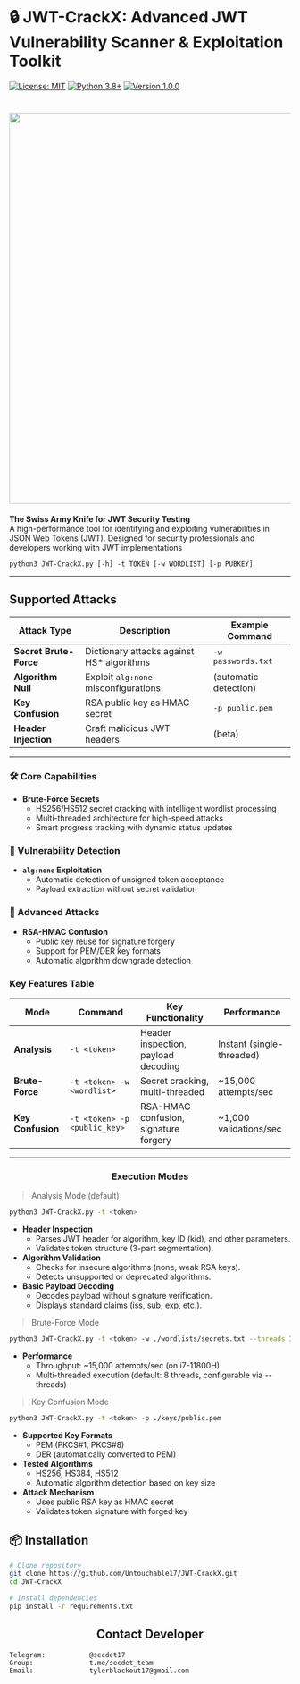 # 🔒 JWT-CrackX: Advanced JWT Vulnerability Scanner & Exploitation Toolkit

[![License: MIT](https://img.shields.io/badge/License-MIT-yellow.svg)](https://opensource.org/licenses/MIT)
[![Python 3.8+](https://img.shields.io/badge/Python-3.8%2B-blue.svg)](https://www.python.org/)
[![Version 1.0.0](https://img.shields.io/static/v1?label=version&message=1.0.0&color=green)](https://github.com/Untouchable17/JWT-CrackX/releases)


<h1 align="center">
    <a href="https://github.com/Untouchable17/JWT-CrackX">
        <img src="https://i.ibb.co/LhJTnLnR/jwt-racke.png" width="700">
    </a>
</h1>


**The Swiss Army Knife for JWT Security Testing**  
A high-performance tool for identifying and exploiting vulnerabilities in JSON Web Tokens (JWT). Designed for security professionals and developers working with JWT implementations
```
python3 JWT-CrackX.py [-h] -t TOKEN [-w WORDLIST] [-p PUBKEY]
```
---
## Supported Attacks
<table><thead><tr><th>Attack Type</th><th>Description</th><th>Example Command</th></tr></thead><tbody><tr><td><strong>Secret Brute-Force</strong></td><td>Dictionary attacks against HS* algorithms</td><td><code>-w passwords.txt</code></td></tr><tr><td><strong>Algorithm Null</strong></td><td>Exploit <code>alg:none</code> misconfigurations</td><td>(automatic detection)</td></tr><tr><td><strong>Key Confusion</strong></td><td>RSA public key as HMAC secret</td><td><code>-p public.pem</code></td></tr><tr><td><strong>Header Injection</strong></td><td>Craft malicious JWT headers</td><td>(beta)</td></tr></tbody></table>

---
### 🛠️ Core Capabilities
- **Brute-Force Secrets**  
  - HS256/HS512 secret cracking with intelligent wordlist processing
  - Multi-threaded architecture for high-speed attacks
  - Smart progress tracking with dynamic status updates

### 🚨 Vulnerability Detection
- **`alg:none` Exploitation**  
  - Automatic detection of unsigned token acceptance
  - Payload extraction without secret validation

### 🔑 Advanced Attacks
- **RSA-HMAC Confusion**  
  - Public key reuse for signature forgery
  - Support for PEM/DER key formats
  - Automatic algorithm downgrade detection

### Key Features Table
<table><thead><tr><th><strong>Mode</strong></th><th><strong>Command</strong></th><th><strong>Key Functionality</strong></th><th><strong>Performance</strong></th></tr></thead><tbody><tr><td><strong>Analysis</strong></td><td><code>-t &lt;token&gt;</code></td><td>Header inspection, payload decoding</td><td>Instant (single-threaded)</td></tr><tr><td><strong>Brute-Force</strong></td><td><code>-t &lt;token&gt; -w &lt;wordlist&gt;</code></td><td>Secret cracking, multi-threaded</td><td>~15,000 attempts/sec</td></tr><tr><td><strong>Key Confusion</strong></td><td><code>-t &lt;token&gt; -p &lt;public_key&gt;</code></td><td>RSA-HMAC confusion, signature forgery</td><td>~1,000 validations/sec</td></tr></tbody></table>

---
<h3 style="text-align:center">Execution Modes</h3>

>  Analysis Mode (default)
```bash
python3 JWT-CrackX.py -t <token>
```
- **Header Inspection**
   - Parses JWT header for algorithm, key ID (kid), and other parameters.
   - Validates token structure (3-part segmentation).
- **Algorithm Validation**
   - Checks for insecure algorithms (none, weak RSA keys).
   - Detects unsupported or deprecated algorithms.
- **Basic Payload Decoding**
   - Decodes payload without signature verification.
   - Displays standard claims (iss, sub, exp, etc.).

> Brute-Force Mode
```bash
python3 JWT-CrackX.py -t <token> -w ./wordlists/secrets.txt --threads 12
```
- **Performance**
   - Throughput: ~15,000 attempts/sec (on i7-11800H)
   - Multi-threaded execution (default: 8 threads, configurable via --threads)

> Key Confusion Mode
```bash
python3 JWT-CrackX.py -t <token> -p ./keys/public.pem
```
- **Supported Key Formats**
   - PEM (PKCS#1, PKCS#8)
   - DER (automatically converted to PEM)
- **Tested Algorithms**
   - HS256, HS384, HS512
   - Automatic algorithm detection based on key size
- **Attack Mechanism**
   - Uses public RSA key as HMAC secret
   - Validates token signature with forged key

## 📦 Installation

```bash
# Clone repository
git clone https://github.com/Untouchable17/JWT-CrackX.git
cd JWT-CrackX

# Install dependencies
pip install -r requirements.txt
```

<h2 align="center">Contact Developer</h2>

    Telegram:           @secdet17
    Group:              t.me/secdet_team
    Email:              tylerblackout17@gmail.com
